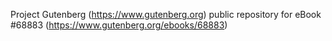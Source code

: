 Project Gutenberg (https://www.gutenberg.org) public repository for eBook #68883 (https://www.gutenberg.org/ebooks/68883)
